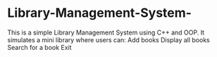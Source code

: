 # Library-Management-System-
This is a simple Library Management System using C++ and OOP. It simulates a mini library where users can:  Add books  Display all books  Search for a book  Exit
